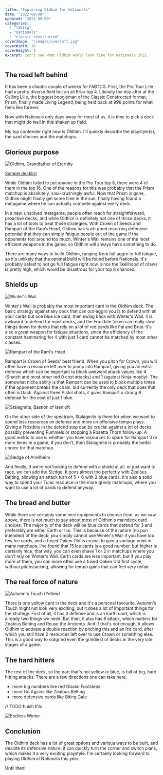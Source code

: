 ```yaml
---
title: "Exploring Oldhim for Nationals"
date: "2022-09-09"
updated: "2022-09-09"
categories: 
  - "fabtcg"
  - "nationals"
  - "classic constructed"
coverImage: "/images/isenloft.jpg"
coverWidth: 16
coverHeight: 9
excerpt: Let's see what Oldhim would look like for Nationals 2022.
---
```


## The road left behind

It has been a chaotic couple of weeks for FABTCG. First, the Pro Tour Lille had a pretty diverse field but an all Briar top 4. Literally the day after at the Calling Lille, the biggest boogieman of the Classic Constructed format, Prism, finally made Living Legend, being held back at 998 points for what feels like forever.

Now with Nationals only days away for most of us, it is time to pick a deck that might do well in this shaken up field.

My top contender right now is Oldhim. I'll quickly describe the playstyle(s), the card choices and the matchups.

## Glorious purpose

<img class="card-in-text" alt="Oldhim, Grandfather of Eternity" src="/images/cards/oldhim.png"/>

[Sample decklist](https://fabdb.net/decks/DBLgnynE)

While Oldhim failed to put anyone in the Pro Tour top 8, there were 4 of them in the top 16. One of the reasons for this was probably that the Prism matchup is absolutely, soul-crushingly awful. Now that Prism is gone, Oldhim might finally get some time in the sun, finally having found a metagame where he can actually compete against every deck.

In a new, unsolved metagame, people often reach for straightforward, proactive decks, and while Oldhim is definitely not one of those decks, it has a lot of tools to beat those strategies. With Crown of Seeds and Rampart of the Ram’s Head, Oldhim has such good recurring defensive potential that they can simply fatigue people out of the game if the opponents fool around too much. Winter's Wail remains one of the most efficient weapons in the game, so Oldhim will always have something to do.

There are many ways to build Oldhim, ranging from full aggro to full fatigue, so it's unlikely that the optimal build will be found before Nationals. It's probably safest to not go full fatigue right now, since the likelihood of draws is pretty high, which would be disastrous for your top 8 chances.

## Shields up

<img class="card-in-text" alt="Winter's Wail" src="/images/cards/winterswail.png"/>

Winter's Wail is probably the most important card in the Oldhim deck. The basic strategy against any deck that can out-aggro you is to defend with all your cards but one blue Ice card, then swing back with Winter's Wail. 4 is awkward to defend for most decks, and the Frostbite token can really slow things down for decks that rely on a lot of red cards like Fai and Briar. It's also a great weapon for fatigue situations, since the efficiency of the constant hammering for 4 with just 1 card cannot be matched by most other classes.

<img class="card-in-text" alt="Rampart of the Ram's Head" src="/images/cards/rampart.png"/>

Rampart is Crown of Seeds' best friend. When you pitch for Crown, you will often have a resource left over to pump into Rampart, giving you an extra defense which can be important to block awkward attack values like 4 (Snatch and most other red 0 cost attacks) and 1 (against Ninja mostly).
The somewhat niche ability is that Rampart can be used to block multiple times if the opponent breaks the chain, but currently the only deck that does that often is Dash. Against three Pistol shots, it gives Rampart a strong 6 defense for the cost of just 1 blue.

<img class="card-in-text" alt="Stalagmite, Bastion of Isenloft" src="/images/cards/stalagmite.png"/>

On the other side of the spectrum, Stalagmite is there for when we want to spend less resources on defense and more on offensive tempo plays. Giving a Frostbite in the defend step can be crucial against a lot of decks, possibly preventing Pummels or stopping a Rosetta Thorn follow-up. A good metric to use is whether you have resources to spare for Rampart 3 or more times in a game; if you don't, then Stalagmite is probably the better choice for that matchup.

<img class="card-in-text" alt="Sledge of Anvilheim" src="/images/cards/sledge.png"/>

And finally, if we're not looking to defend with a shield at all, or just want to race, we can add the Sledge. It goes almost too perfectly with Zealous Belting, allowing an attack turn of 5 + 6 with 2 blue cards. 
It's also a solid way to spend your Tunic resource in the more grindy matchups, where you want to use a lot of cards to defend anyway.

## The bread and butter

While there are certainly some nice equipments to choose from, as we saw above, there is not much to say about most of Oldhim's maindeck card choices. The majority of the deck will be blue cards that defend for 3 and preferably are either Earth or Ice. This is because of the nature (no pun intended) of the deck; you simply cannot use Winter's Wail if you have too few Ice cards, and a fused Oaken Old is crucial to gain a vantage point in many matchups. I've found that 15 Ice cards is a good number, but higher is certainly nice; that way, you can even shave 1 or 2 in matchups where you don't rely on Winter's Wail. Earth cards are less important, but if you play more of them, you can more often use a fused Oaken Old first cycle, without pitchstacking, allowing for tempo gains that can feel very unfair.

## The real force of nature

<img class="card-in-text" alt="Autumn's Touch (Yellow)" src="/images/cards/autumnyellow.png"/>

There is one yellow card in the deck and it's a personal favourite. Autumn's Touch might not look very exciting, but it does a lot of important things for the strategy. First of all, it has 3 defense and is an Earth card, which is already two things we need. But then, it also has 6 attack, which matters for Zealous Belting and Rouse the Ancients. And if that's not enough, it allows Oldhim to activate a double reaction by pitching this and an Ice card, after which you still have 2 resources left over to use Crown or something else. This is a good way to outgrind even the grindiest of decks in the very late stages of a game.

## The hard hitters

The rest of the deck, so the part that's not yellow or blue, is full of big, hard hitting attacks. There are a few directions one can take here; 
- more big numbers like red Glacial Footsteps
- more Go Agains like Zealous Belting
- more defensive cards like Biting Gale 

// TODO:finish this

<img class="card-in-text" alt="Endless Winter" src="/images/cards/endless.png"/>

## Conclusion

The Oldhim deck has a lot of great options and various ways to be built, and despite its defensive nature, it can quickly turn the corner and switch plans, which makes it a very exciting playstyle. I'm certainly looking forward to playing Oldhim at Nationals this year.

Until then!